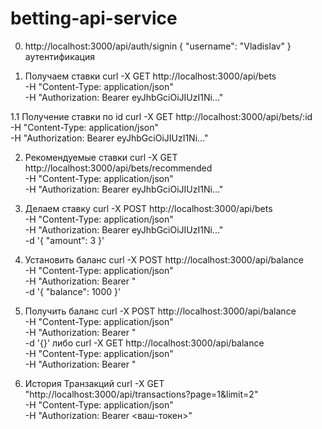 # betting-api-service

0. http://localhost:3000/api/auth/signin
   {
   "username": "Vladislav"
   } аутентификация

1. Получаем ставки
   curl -X GET http://localhost:3000/api/bets \
    -H "Content-Type: application/json" \
    -H "Authorization: Bearer eyJhbGciOiJIUzI1Ni..."
    
 1.1 Получение ставки по id 
   curl -X GET http://localhost:3000/api/bets/:id \
    -H "Content-Type: application/json" \
    -H "Authorization: Bearer eyJhbGciOiJIUzI1Ni..."    

2. Рекомендуемые ставки
   curl -X GET http://localhost:3000/api/bets/recommended \
    -H "Content-Type: application/json" \
    -H "Authorization: Bearer eyJhbGciOiJIUzI1Ni..."

3. Делаем ставку
   curl -X POST http://localhost:3000/api/bets \
    -H "Content-Type: application/json" \
    -H "Authorization: Bearer eyJhbGciOiJIUzI1Ni..." \
    -d '{
   "amount": 3
   }'

4. Установить баланс
   curl -X POST http://localhost:3000/api/balance \
    -H "Content-Type: application/json" \
    -H "Authorization: Bearer <TOKEN>" \
    -d '{
   "balance": 1000
   }'

5. Получить баланс curl -X POST http://localhost:3000/api/balance \
    -H "Content-Type: application/json" \
    -H "Authorization: Bearer <TOKEN>" \
    -d '{}'
   либо
   curl -X GET http://localhost:3000/api/balance \
    -H "Content-Type: application/json" \
    -H "Authorization: Bearer <TOKEN>"

6. История Транзакций 
curl -X GET "http://localhost:3000/api/transactions?page=1&limit=2" \
  -H "Content-Type: application/json" \
  -H "Authorization: Bearer <ваш-токен>"
